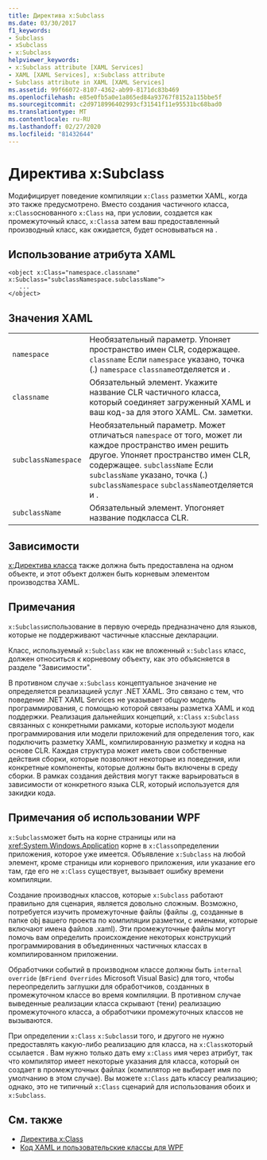 ```yaml
---
title: Директива x:Subclass
ms.date: 03/30/2017
f1_keywords:
- Subclass
- xSubclass
- x:Subclass
helpviewer_keywords:
- x:Subclass attribute [XAML Services]
- XAML [XAML Services], x:Subclass attribute
- Subclass attribute in XAML [XAML Services]
ms.assetid: 99f66072-8107-4362-ab99-8171dc83b469
ms.openlocfilehash: e85e0fb5a0e1a865ed84a93767f8152a115bbe5f
ms.sourcegitcommit: c2d9718996402993cf31541f11e95531bc68bad0
ms.translationtype: MT
ms.contentlocale: ru-RU
ms.lasthandoff: 02/27/2020
ms.locfileid: "81432644"
---
```

# <a name="xsubclass-directive"></a>Директива x:Subclass

Модифицирует поведение компиляции `x:Class` разметки XAML, когда это также предусмотрено. Вместо создания частичного класса, `x:Class`основанного `x:Class` на, при условии, создается как промежуточный класс, `x:Class`а затем ваш предоставленный производный класс, как ожидается, будет основываться на .

## <a name="xaml-attribute-usage"></a>Использование атрибута XAML

```xaml
<object x:Class="namespace.classname" x:Subclass="subclassNamespace.subclassName">
   ...
</object>
```

## <a name="xaml-values"></a>Значения XAML

|||
|-|-|
|`namespace`|Необязательный параметр. Упоняет пространство имен CLR, содержащее. `classname` Если `namespace` указано, точка (.) `namespace` `classname`отделяется и .|
|`classname`|Обязательный элемент. Укажите название CLR частичного класса, который соединяет загруженный XAML и ваш код-за для этого XAML. См. заметки.|
|`subclassNamespace`|Необязательный параметр. Может отличаться `namespace` от того, может ли каждое пространство имен решить другое. Упоняет пространство имен CLR, содержащее. `subclassName` Если `subclassName` указано, точка (.) `subclassNamespace` `subclassName`отделяется и .|
|`subclassName`|Обязательный элемент. Упогоняет название подкласса CLR.|

## <a name="dependencies"></a>Зависимости

[x:Директива класса](xclass-directive.md) также должна быть предоставлена на одном объекте, и этот объект должен быть корневым элементом производства XAML.

## <a name="remarks"></a>Примечания

`x:Subclass`использование в первую очередь предназначено для языков, которые не поддерживают частичные классные декларации.

Класс, используемый `x:Subclass` как не вложенный `x:Subclass` класс, должен относиться к корневому объекту, как это объясняется в разделе "Зависимости".

В противном случае `x:Subclass` концептуальное значение не определяется реализацией услуг .NET XAML. Это связано с тем, что поведение .NET XAML Services не указывает общую модель программирования, с помощью которой связаны разметка XAML и код поддержки. Реализация дальнейших концепций, `x:Class` `x:Subclass` связанных с конкретными рамками, которые используют модели программирования или модели приложений для определения того, как подключить разметку XAML, компилированную разметку и кодна на основе CLR. Каждая структура может иметь свои собственные действия сборки, которые позволяют некоторые из поведения, или конкретные компоненты, которые должны быть включены в среду сборки. В рамках создания действия могут также варьироваться в зависимости от конкретного языка CLR, который используется для закидки кода.

## <a name="wpf-usage-notes"></a>Примечания об использовании WPF

`x:Subclass`может быть на корне страницы или на <xref:System.Windows.Application> корне в `x:Class`определении приложения, которое уже имеется. Объявление `x:Subclass` на любой элемент, кроме страницы или корневого приложения, или указание его там, где его не `x:Class` существует, вызывает ошибку времени компиляции.

Создание производных классов, которые `x:Subclass` работают правильно для сценария, является довольно сложным. Возможно, потребуется изучить промежуточные файлы (файлы .g, созданные в папке obj вашего проекта по компиляции разметки, с именами, которые включают имена файлов .xaml). Эти промежуточные файлы могут помочь вам определить происхождение некоторых конструкций программирования в объединенных частичных классах в компилированном приложении.

Обработчики событий в производном классе должны быть `internal override` (в`Friend Overrides` Microsoft Visual Basic) для того, чтобы переопределить заглушки для обработчиков, созданных в промежуточном классе во время компиляции. В противном случае выведенные реализации класса скрывают (тени) реализацию промежуточного класса, а обработчики промежуточных классов не вызываются.

При определении `x:Class` `x:Subclass`и того, и другого не нужно предоставлять какую-либо реализацию для класса, на `x:Class`который ссылается . Вам нужно только дать ему `x:Class` имя через атрибут, так что компилятор имеет некоторые указания для класса, который он создает в промежуточных файлах (компилятор не выбирает имя по умолчанию в этом случае). Вы можете `x:Class` дать классу реализацию; однако, это не типичный `x:Class` сценарий для использования обоих и `x:Subclass`.

## <a name="see-also"></a>См. также

- [Директива x:Class](xclass-directive.md)
- [Код XAML и пользовательские классы для WPF](../../framework/wpf/advanced/xaml-and-custom-classes-for-wpf.md)

